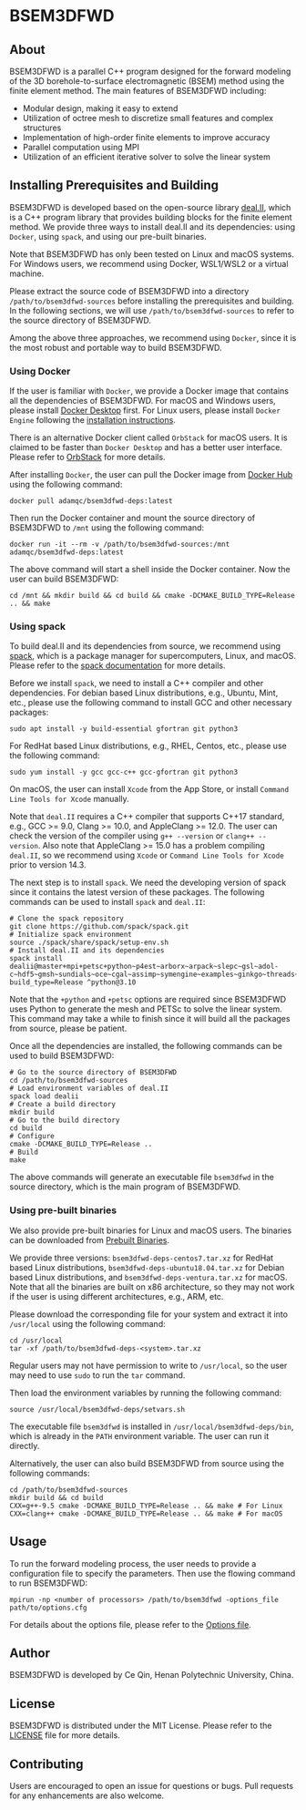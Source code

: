 # BSEM3DFWD

## About

BSEM3DFWD is a parallel C++ program designed for the forward modeling of the 3D
borehole-to-surface electromagnetic (BSEM) method using the finite element
method. The main features of BSEM3DFWD including:

- Modular design, making it easy to extend
- Utilization of octree mesh to discretize small features and complex structures
- Implementation of high-order finite elements to improve accuracy
- Parallel computation using MPI
- Utilization of an efficient iterative solver to solve the linear system

## Installing Prerequisites and Building

BSEM3DFWD is developed based on the open-source library
[deal.II](https://www.dealii.org/), which is a C++ program library that
provides building blocks for the finite element method.
We provide three ways to install deal.II and its dependencies: using `Docker`,
using `spack`, and using our pre-built binaries.

Note that BSEM3DFWD has only been tested on Linux and macOS systems. For
Windows users, we recommend using Docker, WSL1/WSL2 or a virtual machine.

Please extract the source code of BSEM3DFWD into a directory
`/path/to/bsem3dfwd-sources` before installing the prerequisites and building.
In the following sections, we will use `/path/to/bsem3dfwd-sources` to refer to
the source directory of BSEM3DFWD.

Among the above three approaches, we recommend using `Docker`, since it is the
most robust and portable way to build BSEM3DFWD.

### Using Docker

If the user is familiar with `Docker`, we provide a Docker image that contains
all the dependencies of BSEM3DFWD. For macOS and Windows users, please install
[Docker Desktop](https://www.docker.com/products/docker-desktop) first. For
Linux users, please install `Docker Engine` following the
[installation instructions](https://docs.docker.com/engine/install).

There is an alternative Docker client called `OrbStack` for macOS users.
It is claimed to be faster than `Docker Desktop` and has a better user
interface. Please refer to [OrbStack](https://orbstack.dev) for more details.

After installing `Docker`, the user can pull the Docker image from
[Docker Hub](https://hub.docker.com/r/adamqc/bsem3dfwd-deps) using the following
command:

```shell
docker pull adamqc/bsem3dfwd-deps:latest
```

Then run the Docker container and mount the source directory of BSEM3DFWD to
`/mnt` using the following command:

```shell
docker run -it --rm -v /path/to/bsem3dfwd-sources:/mnt adamqc/bsem3dfwd-deps:latest
```

The above command will start a shell inside the Docker container. Now the user
can build BSEM3DFWD:

```shell
cd /mnt && mkdir build && cd build && cmake -DCMAKE_BUILD_TYPE=Release .. && make
```

### Using spack

To build deal.II and its dependencies from source, we recommend using
[spack](https://spack.io), which is a package manager for supercomputers,
Linux, and macOS. Please refer to the [spack documentation](https://spack.readthedocs.io/en/latest/)
for more details.

Before we install `spack`, we need to install a C++ compiler and other
dependencies. For debian based Linux distributions, e.g., Ubuntu, Mint, etc.,
please use the following command to install GCC and other necessary packages:

```shell
sudo apt install -y build-essential gfortran git python3
```

For RedHat based Linux distributions, e.g., RHEL, Centos, etc., please use the
following command:

```shell
sudo yum install -y gcc gcc-c++ gcc-gfortran git python3
```

On macOS, the user can install `Xcode` from the App Store, or install
`Command Line Tools for Xcode` manually.

Note that `deal.II` requires a C++ compiler that supports C++17 standard, e.g.,
GCC >= 9.0, Clang >= 10.0, and AppleClang >= 12.0. The user can check the
version of the compiler using `g++ --version` or `clang++ --version`.
Also note that AppleClang >= 15.0 has a problem compiling `deal.II`, so we
recommend using `Xcode` or `Command Line Tools for Xcode` prior to version 14.3.

The next step is to install `spack`. We need the developing version of spack
since it contains the latest version of these packages. The following commands
can be used to install `spack` and `deal.II`:

```shell
# Clone the spack repository
git clone https://github.com/spack/spack.git
# Initialize spack environment
source ./spack/share/spack/setup-env.sh
# Install deal.II and its dependencies
spack install dealii@master+mpi+petsc+python~p4est~arborx~arpack~slepc~gsl~adol-c~hdf5~gmsh~sundials~oce~cgal~assimp~symengine~examples~ginkgo~threads~muparser~vtk build_type=Release ^python@3.10
```

Note that the `+python` and `+petsc` options are required since BSEM3DFWD uses
Python to generate the mesh and PETSc to solve the linear system. This command
may take a while to finish since it will build all the packages from source,
please be patient.

Once all the dependencies are installed, the following commands can be used to
build BSEM3DFWD:

```shell
# Go to the source directory of BSEM3DFWD
cd /path/to/bsem3dfwd-sources
# Load environment variables of deal.II
spack load dealii
# Create a build directory
mkdir build
# Go to the build directory
cd build
# Configure
cmake -DCMAKE_BUILD_TYPE=Release ..
# Build
make
```

The above commands will generate an executable file `bsem3dfwd` in the source
directory, which is the main program of BSEM3DFWD.

### Using pre-built binaries

We also provide pre-built binaries for Linux and macOS users. The binaries can
be downloaded from [Prebuilt Binaries](https://www.dropbox.com/scl/fo/fkfa8vp912gl9klt8qxvx/h?rlkey=2blw6mzrnt1t0lvzeamtbu27p&dl=0).

We provide three versions: `bsem3dfwd-deps-centos7.tar.xz` for RedHat based
Linux distributions, `bsem3dfwd-deps-ubuntu18.04.tar.xz` for Debian based Linux
distributions, and `bsem3dfwd-deps-ventura.tar.xz` for macOS. Note that all the
binaries are built on x86 architecture, so they may not work if the user is
using different architectures, e.g., ARM, etc.

Please download the corresponding file for your system and extract it into
`/usr/local` using the following command:

```shell
cd /usr/local
tar -xf /path/to/bsem3dfwd-deps-<system>.tar.xz
```

Regular users may not have permission to write to `/usr/local`, so the user
may need to use `sudo` to run the `tar` command.

Then load the environment variables by running the following command:

```shell
source /usr/local/bsem3dfwd-deps/setvars.sh
```

The executable file `bsem3dfwd` is installed in `/usr/local/bsem3dfwd-deps/bin`,
which is already in the `PATH` environment variable. The user can run it directly.

Alternatively, the user can also build BSEM3DFWD from source using the following
commands:

```shell
cd /path/to/bsem3dfwd-sources
mkdir build && cd build
CXX=g++-9.5 cmake -DCMAKE_BUILD_TYPE=Release .. && make # For Linux
CXX=clang++ cmake -DCMAKE_BUILD_TYPE=Release .. && make # For macOS
```

## Usage

To run the forward modeling process, the user needs to provide a configuration file
to specify the parameters. Then use the flowing command to run BSEM3DFWD:

```shell
mpirun -np <number of processors> /path/to/bsem3dfwd -options_file path/to/options.cfg
```

For details about the options file, please refer to the [Options file](/docs/options.md).

## Author

BSEM3DFWD is developed by Ce Qin, Henan Polytechnic University, China.

## License

BSEM3DFWD is distributed under the MIT License. Please refer to the [LICENSE](/LICENSE)
file for more details.

## Contributing

Users are encouraged to open an issue for questions or bugs. Pull requests for
any enhancements are also welcome.
